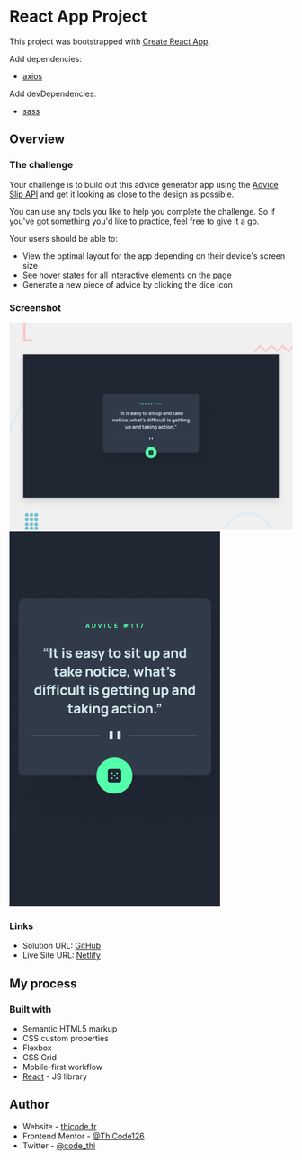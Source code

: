 # React App Project

This project was bootstrapped with [Create React App](https://github.com/facebook/create-react-app).

Add dependencies:

- [axios](https://www.npmjs.com/package/axios)

Add devDependencies:

- [sass](https://www.npmjs.com/package/sass)

## Overview

### The challenge

Your challenge is to build out this advice generator app using the [Advice Slip API](https://api.adviceslip.com) and get it looking as close to the design as possible.

You can use any tools you like to help you complete the challenge. So if you've got something you'd like to practice, feel free to give it a go.

Your users should be able to:

- View the optimal layout for the app depending on their device's screen size
- See hover states for all interactive elements on the page
- Generate a new piece of advice by clicking the dice icon

### Screenshot

![](./design/desktop-preview.jpg)
![](./design/mobile-design.jpg)

### Links

- Solution URL: [GitHub](https://github.com/ThiCode126/advice-generator-app)
- Live Site URL: [Netlify](https://advice-generator-app-thicode.netlify.app/)

## My process

### Built with

- Semantic HTML5 markup
- CSS custom properties
- Flexbox
- CSS Grid
- Mobile-first workflow
- [React](https://reactjs.org/) - JS library

## Author

- Website - [thicode.fr](https://thicode.fr/)
- Frontend Mentor - [@ThiCode126](https://www.frontendmentor.io/profile/ThiCode126)
- Twitter - [@code_thi](https://twitter.com/code_thi)

